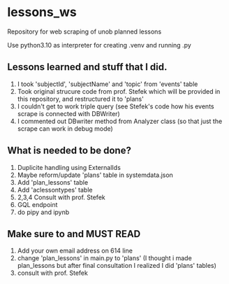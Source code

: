 # lessons_ws

Repository for web scraping of unob planned lessons

Use python3.10 as interpreter for creating .venv and running .py

## Lessons learned and stuff that I did.

1. I took 'subjectId', 'subjectName' and 'topic' from 'events' table
2. Took original strucure code from prof. Stefek which will be provided in this repository, and restructured it to 'plans'
3. I couldn't get to work triple query (see Stefek's code how his events scrape is connected with DBWriter)
4. I commented out DBwriter method from Analyzer class (so that just the scrape can work in debug mode)

## What is needed to be done?

1. Duplicite handling using ExternalIds
2. Maybe reform/update 'plans' table in systemdata.json
3. Add 'plan_lessons' table
4. Add 'aclessontypes' table
5. 2,3,4 Consult with prof. Stefek
6. GQL endpoint
7. do pipy and ipynb

## Make sure to and MUST READ

1. Add your own email address on 614 line
2. change 'plan_lessons' in main.py to 'plans' (I thought i made plan_lessons but after final consultation I realized I did 'plans' tables)
3. consult with prof. Stefek
